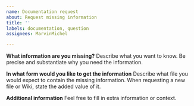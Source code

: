 ```yaml
---
name: Documentation request
about: Request missing information
title: ''
labels: documentation, question
assignees: MarvinMichel

---
```


**What information are you missing?**
Describe what you want to know. Be precise and substantiate why you need the information.

**In what form would you like to get the information**
Describe what file you would expect to contain the missing information. When requesting a new file or Wiki, state the added value of it.

**Additional information**
Feel free to fill in extra information or context.
